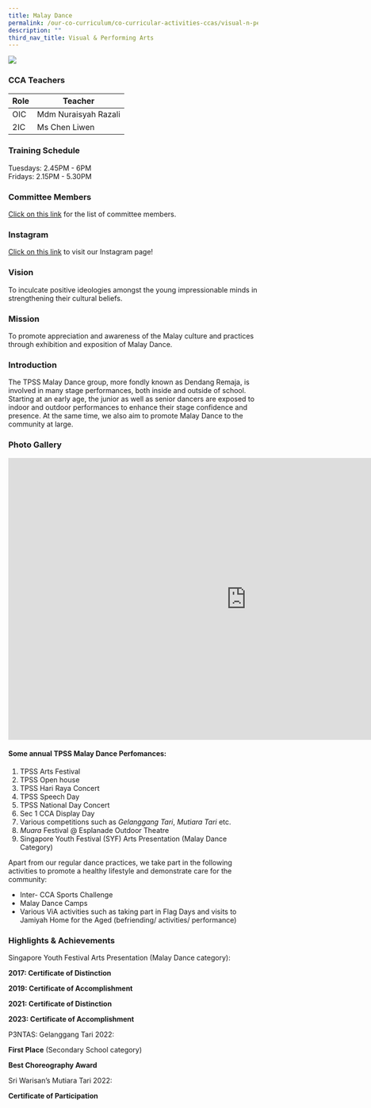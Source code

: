 ```yaml
---
title: Malay Dance
permalink: /our-co-curriculum/co-curricular-activities-ccas/visual-n-performing-arts/malay-dance/
description: ""
third_nav_title: Visual & Performing Arts
---
```

![](/images/2023_malay_dance_03.jpg)

### CCA Teachers

| Role | Teacher |
|---|---|
| OIC | Mdm Nuraisyah Razali |
| 2IC | Ms Chen Liwen |

### Training Schedule 
Tuesdays: 2.45PM - 6PM <br>Fridays: 2.15PM - 5.30PM

### Committee Members
[Click on this link](https://docs.google.com/document/d/1pnlOVNj4qb8OFiD3Kl-TE1T8tHEZq5ilGIld6QTjC6o/edit?usp=sharing) for the list of committee members. 

### Instagram 
[Click on this link](https://www.instagram.com/tpss.malaydance/?igshid=MzRlODBiNWFlZA%3D%3D) to visit our Instagram page! 


### Vision
To inculcate positive ideologies amongst the young impressionable minds in strengthening their cultural beliefs.

### Mission 
To promote appreciation and awareness of the Malay culture and practices through exhibition and exposition of Malay Dance.

### Introduction 
The TPSS Malay Dance group, more fondly known as Dendang Remaja, is involved in many stage performances, both inside and outside of school. Starting at an early age, the junior as well as senior dancers are exposed to indoor and outdoor performances to enhance their stage confidence and presence. At the same time, we also aim to promote Malay Dance to the community at large.

### Photo Gallery

<iframe src="https://docs.google.com/presentation/d/e/2PACX-1vQvdYIBop_7zeAz8ayyc9lyNdIO1ohDWYaTazI3zEkPFZYFGnRLujE0cYH1zWEFXdOHjsO_P4yKseXs/embed?start=true&amp;loop=true&amp;delayms=3000" frameborder="0" width="960" height="569" allowfullscreen="true"></iframe>

#### Some annual TPSS Malay Dance Perfomances: 

1.  TPSS Arts Festival
2.  TPSS Open house
3.  TPSS Hari Raya Concert
4.  TPSS Speech Day
5.  TPSS National Day Concert
6.  Sec 1 CCA Display Day
7.  Various competitions such as _Gelanggang Tari_, _Mutiara Tari_ etc.
8.  _Muara_ Festival @ Esplanade Outdoor Theatre
9.  Singapore Youth Festival (SYF) Arts Presentation (Malay Dance Category)

Apart from our regular dance practices, we take part in the following activities to promote a healthy lifestyle and demonstrate care for the community:

*   Inter- CCA Sports Challenge
*   Malay Dance Camps
*   Various ViA activities such as taking part in Flag Days and visits to Jamiyah Home for the Aged (befriending/ activities/ performance)

### Highlights &amp; Achievements
Singapore Youth Festival Arts Presentation (Malay Dance category):

**2017: Certificate of Distinction**

**2019: Certificate of Accomplishment**

**2021: Certificate of Distinction**

**2023: Certificate of Accomplishment**

P3NTAS: Gelanggang Tari 2022:

**First Place** (Secondary School category)

**Best Choreography Award**

Sri Warisan’s Mutiara Tari 2022:

**Certificate of Participation**